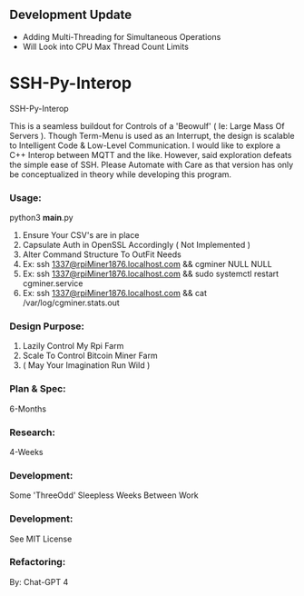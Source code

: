## Development Update
- Adding Multi-Threading for Simultaneous Operations
- Will Look into CPU Max Thread Count Limits

# SSH-Py-Interop
SSH-Py-Interop

This is a seamless buildout for Controls of a 'Beowulf' ( Ie: Large Mass Of Servers ). Though Term-Menu is used as an Interrupt, the design is scalable to Intelligent Code & Low-Level Communication. I would like to explore a C++ Interop between MQTT and the like. However, said exploration defeats the simple ease of SSH. Please Automate with Care as that version has only be conceptualized in theory while developing this program.

### Usage:
python3 __main__.py

1. Ensure Your CSV's are in place
2. Capsulate Auth in OpenSSL Accordingly ( Not Implemented )
3. Alter Command Structure To OutFit Needs
4. Ex: ssh 1337@rpiMiner1876.localhost.com && cgminer NULL NULL
5. Ex: ssh 1337@rpiMiner1876.localhost.com && sudo systemctl restart cgminer.service
6. Ex: ssh 1337@rpiMiner1876.localhost.com && cat /var/log/cgminer.stats.out

### Design Purpose:
1. Lazily Control My Rpi Farm
2. Scale To Control Bitcoin Miner Farm
3. ( May Your Imagination Run Wild )

### Plan & Spec:
6-Months

### Research:
4-Weeks

### Development:
Some 'ThreeOdd' Sleepless Weeks Between Work

### Development:
See MIT License

### Refactoring:
By: Chat-GPT 4

